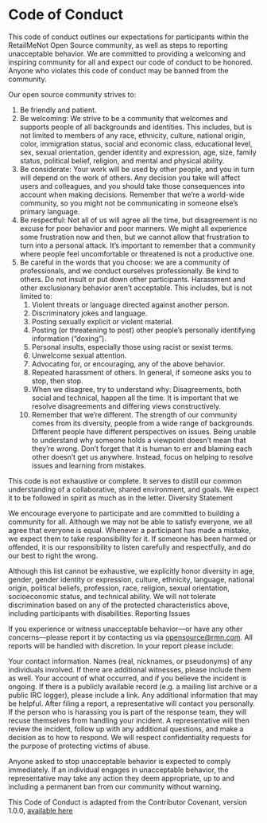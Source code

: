 # Code of Conduct
This code of conduct outlines our expectations for participants within the RetailMeNot Open Source community, as well as steps to reporting unacceptable behavior. We are committed to providing a welcoming and inspiring community for all and expect our code of conduct to be honored. Anyone who violates this code of conduct may be banned from the community.

Our open source community strives to:

1. Be friendly and patient.
2. Be welcoming: We strive to be a community that welcomes and supports people of all backgrounds and identities. This includes, but is not limited to members of any race, ethnicity, culture, national origin, color, immigration status, social and economic class, educational level, sex, sexual orientation, gender identity and expression, age, size, family status, political belief, religion, and mental and physical ability.
3. Be considerate: Your work will be used by other people, and you in turn will depend on the work of others. Any decision you take will affect users and colleagues, and you should take those consequences into account when making decisions. Remember that we’re a world-wide community, so you might not be communicating in someone else’s primary language.
4. Be respectful: Not all of us will agree all the time, but disagreement is no excuse for poor behavior and poor manners. We might all experience some frustration now and then, but we cannot allow that frustration to turn into a personal attack. It’s important to remember that a community where people feel uncomfortable or threatened is not a productive one.
5. Be careful in the words that you choose: we are a community of professionals, and we conduct ourselves professionally. Be kind to others. Do not insult or put down other participants. Harassment and other exclusionary behavior aren’t acceptable. This includes, but is not limited to:
   1. Violent threats or language directed against another person.
   2. Discriminatory jokes and language.
   3. Posting sexually explicit or violent material.
   4. Posting (or threatening to post) other people’s personally identifying information (“doxing”).
   5. Personal insults, especially those using racist or sexist terms.
   6. Unwelcome sexual attention.
   7. Advocating for, or encouraging, any of the above behavior.
   8. Repeated harassment of others. In general, if someone asks you to stop, then stop.
   9. When we disagree, try to understand why: Disagreements, both social and technical, happen all the time. It is important that we resolve disagreements and differing views constructively.
   10. Remember that we’re different. The strength of our community comes from its diversity, people from a wide range of backgrounds. Different people have different perspectives on issues. Being unable to understand why someone holds a viewpoint doesn’t mean that they’re wrong. Don’t forget that it is human to err and blaming each other doesn’t get us anywhere. Instead, focus on helping to resolve issues and learning from mistakes.
  
This code is not exhaustive or complete. It serves to distill our common understanding of a collaborative, shared environment, and goals. We expect it to be followed in spirit as much as in the letter. Diversity Statement

We encourage everyone to participate and are committed to building a community for all. Although we may not be able to satisfy everyone, we all agree that everyone is equal. Whenever a participant has made a mistake, we expect them to take responsibility for it. If someone has been harmed or offended, it is our responsibility to listen carefully and respectfully, and do our best to right the wrong.

Although this list cannot be exhaustive, we explicitly honor diversity in age, gender, gender identity or expression, culture, ethnicity, language, national origin, political beliefs, profession, race, religion, sexual orientation, socioeconomic status, and technical ability. We will not tolerate discrimination based on any of the protected characteristics above, including participants with disabilities. Reporting Issues

If you experience or witness unacceptable behavior—or have any other concerns—please report it by contacting us via opensource@rmn.com. All reports will be handled with discretion. In your report please include:

Your contact information.
Names (real, nicknames, or pseudonyms) of any individuals involved. If there are additional witnesses, please include them as well. Your account of what occurred, and if you believe the incident is ongoing. If there is a publicly available record (e.g. a mailing list archive or a public IRC logger), please include a link.
Any additional information that may be helpful.
After filing a report, a representative will contact you personally. If the person who is harassing you is part of the response team, they will recuse themselves from handling your incident. A representative will then review the incident, follow up with any additional questions, and make a decision as to how to respond. We will respect confidentiality requests for the purpose of protecting victims of abuse.

Anyone asked to stop unacceptable behavior is expected to comply immediately. If an individual engages in unacceptable behavior, the representative may take any action they deem appropriate, up to and including a permanent ban from our community without warning.

This Code of Conduct is adapted from the Contributor Covenant, version 1.0.0, [available here](http://contributor-covenant.org/version/1/0/0/)
